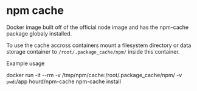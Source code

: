 # npm cache

Docker image built off of the official node image and has the npm-cache package globaly installed.

To use the cache accross containers mount a filesystem directory or data storage container to ```/root/.package_cache/npm/``` inside this container.


Example usage

docker run -it --rm -v /tmp/npm/cache:/root/.package_cache/npm/ -v `pwd`:/app hourd/npm-cache npm-cache install
